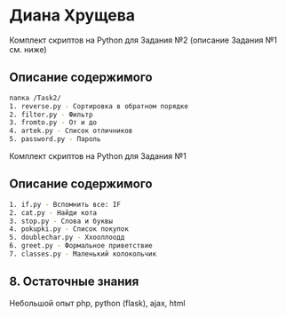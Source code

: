 # Диана Хрущева

Комплект скриптов на Python для Задания №2 (описание Задания №1 см. ниже)

## Описание содержимого

```bash
папка /Task2/
1. reverse.py - Сортировка в обратном порядке
2. filter.py - Фильтр
3. fromto.py - От и до
4. artek.py - Список отличников
5. password.py - Пароль
```



Комплект скриптов на Python для Задания №1

## Описание содержимого

```bash
1. if.py - Вспомнить все: IF
2. cat.py - Найди кота
3. stop.py - Слова и буквы
4. pokupki.py - Список покупок
5. doublechar.py - Ххооллоодд
6. greet.py - Формальное приветствие
7. classes.py - Маленький колокольчик
```

## 8. Остаточные знания

Небольшой опыт php, python (flask), ajax, html

